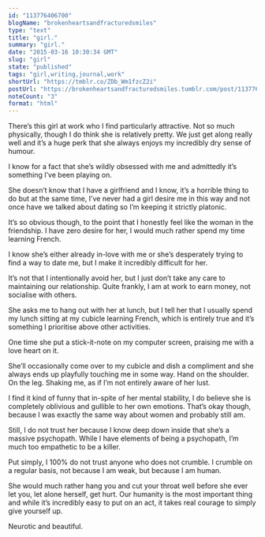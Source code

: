 ```yaml
---
id: "113776406700"
blogName: "brokenheartsandfracturedsmiles"
type: "text"
title: "girl."
summary: "girl."
date: "2015-03-16 10:30:34 GMT"
slug: "girl"
state: "published"
tags: "girl,writing,journal,work"
shortUrl: "https://tmblr.co/ZDb_Wm1fzcZ2i"
postUrl: "https://brokenheartsandfracturedsmiles.tumblr.com/post/113776406700/girl"
noteCount: "3"
format: "html"
---
```


There’s this girl at work who I find particularly attractive. Not so much physically, though I do think she is relatively pretty. We just get along really well and it’s a huge perk that she always enjoys my incredibly dry sense of humour.

I know for a fact that she’s wildly obsessed with me and admittedly it’s something I’ve been playing on. 

She doesn’t know that I have a girlfriend and I know, it’s a horrible thing to do but at the same time, I’ve never had a girl desire me in this way and not once have we talked about dating so I’m keeping it strictly platonic.

It’s so obvious though, to the point that I honestly feel like the woman in the friendship. I have zero desire for her, I would much rather spend my time learning French. 

I know she’s either already in-love with me or she’s desperately trying to find a way to date me, but I make it incredibly difficult for her.

It’s not that I intentionally avoid her, but I just don’t take any care to maintaining our relationship. Quite frankly, I am at work to earn money, not socialise with others.

She asks me to hang out with her at lunch, but I tell her that I usually spend my lunch sitting at my cubicle learning French, which is entirely true and it’s something I prioritise above other activities. 

One time she put a stick-it-note on my computer screen, praising me with a love heart on it.

She’ll occasionally come over to my cubicle and dish a compliment and she always ends up playfully touching me in some way. Hand on the shoulder. On the leg. Shaking me, as if I’m not entirely aware of her lust.

I find it kind of funny that in-spite of her mental stability, I do believe she is completely oblivious and gullible to her own emotions. That’s okay though, because I was exactly the same way about women and probably still am. 

Still, I do not trust her because I know deep down inside that she’s a massive psychopath. While I have elements of being a psychopath, I’m much too empathetic to be a killer. 

Put simply, I 100% do not trust anyone who does not crumble. I crumble on a regular basis, not because I am weak, but because I am human. 

She would much rather hang you and cut your throat well before she ever let you, let alone herself, get hurt. Our humanity is the most important thing and while it’s incredibly easy to put on an act, it takes real courage to simply give yourself up. 

Neurotic and beautiful.